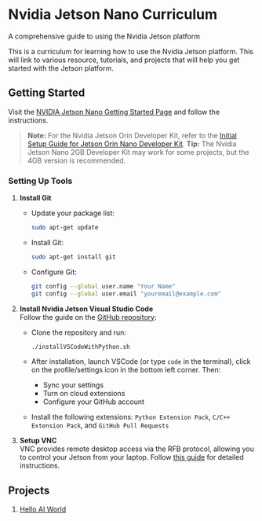# Nvidia Jetson Nano Curriculum

A comprehensive guide to using the Nvidia Jetson platform

This is a curriculum for learning how to use the Nvidia Jetson platform. This will link to various resource, tutorials, and projects that will help you get started with the Jetson platform.

## Getting Started

Visit the [NVIDIA Jetson Nano Getting Started Page](https://developer.nvidia.com/embedded/learn/get-started-jetson-nano-devkit) and follow the instructions.

> **Note:** For the Nvidia Jetson Orin Developer Kit, refer to the [Initial Setup Guide for Jetson Orin Nano Developer Kit](https://www.jetson-ai-lab.com/initial_setup_jon.html).
> **Tip:** The Nvidia Jetson Nano 2GB Developer Kit may work for some projects, but the 4GB version is recommended.

### Setting Up Tools

1. **Install Git**  
   - Update your package list:

     ```bash
     sudo apt-get update
     ```

   - Install Git:

     ```bash
     sudo apt-get install git
     ```

   - Configure Git:

     ```bash
     git config --global user.name "Your Name"
     git config --global user.email "youremail@example.com"
     ```

2. **Install Nvidia Jetson Visual Studio Code**  
   Follow the guide on the [GitHub repository](https://github.com/JetsonHacksNano/installVSCode):
   - Clone the repository and run:

     ```bash
     ./installVSCodeWithPython.sh
     ```

   - After installation, launch VSCode (or type `code` in the terminal), click on the profile/settings icon in the bottom left corner. Then:
     - Sync your settings
     - Turn on cloud extensions
     - Configure your GitHub account
   - Install the following extensions: `Python Extension Pack`, `C/C++ Extension Pack`, and `GitHub Pull Requests`

3. **Setup VNC**  
   VNC provides remote desktop access via the RFB protocol, allowing you to control your Jetson from your laptop. Follow [this guide](https://developer.nvidia.com/embedded/learn/tutorials/vnc-setup) for detailed instructions.

## Projects

1. [Hello AI World](./Hello_AI_World/README.md)
